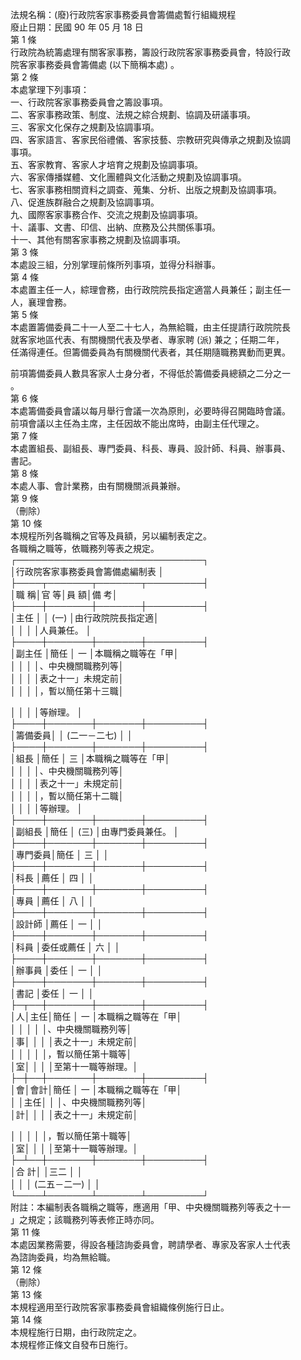 法規名稱：(廢)行政院客家事務委員會籌備處暫行組織規程  
廢止日期：民國 90 年 05 月 18 日  
第 1 條  
行政院為統籌處理有關客家事務，籌設行政院客家事務委員會，特設行政  
院客家事務委員會籌備處 (以下簡稱本處) 。  
第 2 條  
本處掌理下列事項：  
一、行政院客家事務委員會之籌設事項。  
二、客家事務政策、制度、法規之綜合規劃、協調及研議事項。  
三、客家文化保存之規劃及協調事項。  
四、客家語言、客家民俗禮儀、客家技藝、宗教研究與傳承之規劃及協調  
事項。  
五、客家教育、客家人才培育之規劃及協調事項。  
六、客家傳播媒體、文化團體與文化活動之規劃及協調事項。  
七、客家事務相關資料之調查、蒐集、分析、出版之規劃及協調事項。  
八、促進族群融合之規劃及協調事項。  
九、國際客家事務合作、交流之規劃及協調事項。  
十、議事、文書、印信、出納、庶務及公共關係事項。  
十一、其他有關客家事務之規劃及協調事項。  
第 3 條  
本處設三組，分別掌理前條所列事項，並得分科辦事。  
第 4 條  
本處置主任一人，綜理會務，由行政院院長指定適當人員兼任；副主任一  
人，襄理會務。  
第 5 條  
本處置籌備委員二十一人至二十七人，為無給職，由主任提請行政院院長  
就客家地區代表、有關機關代表及學者、專家聘 (派) 兼之；任期二年，  
任滿得連任。但籌備委員為有關機關代表者，其任期隨職務異動而更異。  


前項籌備委員人數具客家人士身分者，不得低於籌備委員總額之二分之一  
。  
第 6 條  
本處籌備委員會議以每月舉行會議一次為原則，必要時得召開臨時會議。  
前項會議以主任為主席，主任因故不能出席時，由副主任代理之。  
第 7 條  
本處置組長、副組長、專門委員、科長、專員、設計師、科員、辦事員、  
書記。  
第 8 條  
本處人事、會計業務，由有關機關派員兼辦。  
第 9 條  
（刪除）  
第 10 條  
本規程所列各職稱之官等及員額，另以編制表定之。  
各職稱之職等，依職務列等表之規定。  
┌──────────────────────────────┐  
│行政院客家事務委員會籌備處編制表 │  
├────┬───────┬───────┬─────────┤  
│職 稱│官 等│員 額│備 考│  
├────┼───────┼───────┼─────────┤  
│主任 │ │ (一) │由行政院院長指定適│  
│ │ │ │人員兼任。 │  
├────┼───────┼───────┼─────────┤  
│副主任 │簡任 │ 一 │本職稱之職等在「甲│  
│ │ │ │、中央機關職務列等│  
│ │ │ │表之十一」未規定前│  
│ │ │ │，暫以簡任第十三職│  


│ │ │ │等辦理。 │  
├────┼───────┼───────┼─────────┤  
│籌備委員│ │ (二一－二七) │ │  
├────┼───────┼───────┼─────────┤  
│組長 │簡任 │ 三 │本職稱之職等在「甲│  
│ │ │ │、中央機關職務列等│  
│ │ │ │表之十一」未規定前│  
│ │ │ │，暫以簡任第十二職│  
│ │ │ │等辦理。 │  
├────┼───────┼───────┼─────────┤  
│副組長 │簡任 │ (三) │由專門委員兼任。 │  
├────┼───────┼───────┼─────────┤  
│專門委員│簡任 │ 三 │ │  
├────┼───────┼───────┼─────────┤  
│科長 │薦任 │ 四 │ │  
├────┼───────┼───────┼─────────┤  
│專員 │薦任 │ 八 │ │  
├────┼───────┼───────┼─────────┤  
│設計師 │薦任 │ 一 │ │  
├────┼───────┼───────┼─────────┤  
│科員 │委任或薦任 │ 六 │ │  
├────┼───────┼───────┼─────────┤  
│辦事員 │委任 │ 一 │ │  
├────┼───────┼───────┼─────────┤  
│書記 │委任 │ 一 │ │  
├─┬──┼───────┼───────┼─────────┤  
│人│主任│簡任 │ 一 │本職稱之職等在「甲│  
│ │ │ │ │、中央機關職務列等│  
│事│ │ │ │表之十一」未規定前│  
│ │ │ │ │，暫以簡任第十職等│  
│室│ │ │ │至第十一職等辦理。│  
├─┼──┼───────┼───────┼─────────┤  
│會│會計│簡任 │ 一 │本職稱之職等在「甲│  
│ │主任│ │ │、中央機關職務列等│  
│計│ │ │ │表之十一」未規定前│  


│ │ │ │ │，暫以簡任第十職等│  
│室│ │ │ │至第十一職等辦理。│  
├─┴──┼───────┼───────┼─────────┤  
│合 計│ │三二 │ │  
│ │ │ (二五－二一) │ │  
└────┴───────┴───────┴─────────┘  
附註：本編制表各職稱之職等，應適用「甲、中央機關職務列等表之十一  
」之規定；該職務列等表修正時亦同。  
第 11 條  
本處因業務需要，得設各種諮詢委員會，聘請學者、專家及客家人士代表  
為諮詢委員，均為無給職。  
第 12 條  
（刪除）  
第 13 條  
本規程適用至行政院客家事務委員會組織條例施行日止。  
第 14 條  
本規程施行日期，由行政院定之。  
本規程修正條文自發布日施行。  


